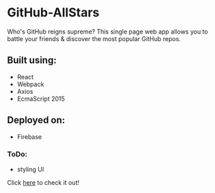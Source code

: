 # GitHub-AllStars
Who's GitHub reigns supreme? This single page web app allows you to battle your friends & discover the most popular GitHub repos.

## Built using:
* React 
* Webpack
* Axios
* EcmaScript 2015

## Deployed on:
* Firebase

### ToDo:
* styling UI


Click [here]( https://github-battle-dbc9c.firebaseapp.com/) to check it out! 
